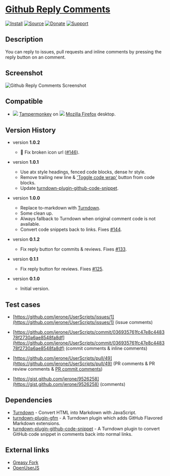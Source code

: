 # [Github Reply Comments](https://github.com/jerone/UserScripts/tree/master/Github_Reply_Comments)

[![Install](https://raw.github.com/jerone/UserScripts/master/_resources/Install-button.png)](https://github.com/jerone/UserScripts/raw/master/Github_Reply_Comments/Github_Reply_Comments.user.js)
[![Source](https://raw.github.com/jerone/UserScripts/master/_resources/Source-button.png)](https://github.com/jerone/UserScripts/blob/master/Github_Reply_Comments/Github_Reply_Comments.user.js)
[![Donate](https://raw.github.com/jerone/UserScripts/master/_resources/Donate-button.png)](https://www.paypal.com/cgi-bin/webscr?cmd=_s-xclick&hosted_button_id=VCYMHWQ7ZMBKW)
[![Support](https://raw.github.com/jerone/UserScripts/master/_resources/Support-button.png)](https://github.com/jerone/UserScripts/issues)

## Description

You can reply to issues, pull requests and inline comments by pressing the
reply button on an comment.

## Screenshot

![Github Reply Comments Screenshot](https://github.com/jerone/UserScripts/raw/master/Github_Reply_Comments/screenshot.jpg)

## Compatible

*   ![](https://raw.github.com/jerone/UserScripts/master/_resources/Tampermonkey.png) [Tampermonkey](https://addons.mozilla.org/firefox/addon/tampermonkey/) on ![](https://raw.github.com/jerone/UserScripts/master/_resources/Firefox.png) [Mozilla Firefox](http://www.mozilla.org/en-US/firefox/fx/#desktop) desktop.

## Version History

*   version **1.0.2**

    *   🐛 Fix broken icon url ([#146](https://github.com/jerone/UserScripts/pull/146)).

*   version **1.0.1**

    *   Use atx style headings, fenced code blocks, dense hr style.
    *   Remove trailing new line & ['Toggle code wrap'](https://greasyfork.org/en/scripts/18789-github-toggle-code-wrap) button from code blocks.
    *   Update [turndown-plugin-github-code-snippet](https://github.com/jerone/turndown-plugin-github-code-snippet).

*   version **1.0.0**

    *   Replace to-markdown with [Turndown](https://github.com/domchristie/turndown).
    *   Some clean up.
    *   Always fallback to Turndown when original comment code is not available.
    *   Convert code snippets back to links. Fixes [#144](https://github.com/jerone/UserScripts/issues/133).

*   version **0.1.2**

    *   Fix reply button for commits & reviews. Fixes [#133](https://github.com/jerone/UserScripts/issues/133).

*   version **0.1.1**

    *   Fix reply button for reviews. Fixes [#125](https://github.com/jerone/UserScripts/issues/125).

*   version **0.1.0**

    *   Initial version.

## Test cases

*   [https://github.com/jerone/UserScripts/issues/1](https://github.com/jerone/UserScripts/issues/1)
(issue comments)

*   [https://github.com/jerone/UserScripts/commit/036935761fc47e8c448378f2730a6ae8548fa8df](https://github.com/jerone/UserScripts/commit/036935761fc47e8c448378f2730a6ae8548fa8df)
(commit comments & inline comments)

*   [https://github.com/jerone/UserScripts/pull/49](https://github.com/jerone/UserScripts/pull/49)
(PR comments & PR review comments & [PR commit comments](https://github.com/jerone/UserScripts/pull/49/files))

*   [https://gist.github.com/jerone/9526258](https://gist.github.com/jerone/9526258) (comments)

## Dependencies

*   [Turndown](https://github.com/domchristie/turndown) - Convert HTML into Markdown with JavaScript.
*   [turndown-plugin-gfm](https://github.com/domchristie/turndown-plugin-gfm/blob/master/README.md) - A Turndown plugin which adds GitHub Flavored Markdown extensions.
*   [turndown-plugin-github-code-snippet](https://github.com/jerone/turndown-plugin-github-code-snippet) - A Turndown plugin to convert GitHub code snippet in comments back into normal links.

## External links

*   [Greasy Fork](https://greasyfork.org/en/scripts/38372-github-reply-comments)
*   [OpenUserJS](https://openuserjs.org/scripts/jerone/Github_Reply_Comments)
